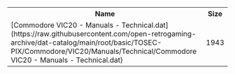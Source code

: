 <table>
<tr><th>Name</th><th>Size</th></tr>
<tr><td>[Commodore VIC20 - Manuals - Technical.dat](https://raw.githubusercontent.com/open-retrogaming-archive/dat-catalog/main/root/basic/TOSEC-PIX/Commodore/VIC20/Manuals/Technical/Commodore VIC20 - Manuals - Technical.dat)</td><td>1943</td></tr>
</table>
